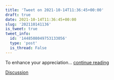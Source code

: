 ```yaml
---
title: 'Tweet on 2021-10-14T11:36:45+00:00'
draft: true
date: 2021-10-14T11:36:45+00:00
slug: '202110141136'
is_tweet: true
tweet_info:
  id: '1448508049753133056'
  type: 'post'
  is_thread: False
---
```




To enhance your appreciation... [continue reading](urls[0])

[Discussion](https://x.com/sytelus/status/1448508049753133056)
